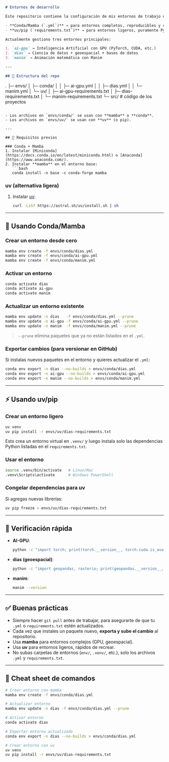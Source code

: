 ```markdown
# Entornos de desarrollo

Este repositorio contiene la configuración de mis entornos de trabajo organizados en dos formatos:

- **Conda/Mamba (`.yml`)** → para entornos completos, reproducibles y con dependencias nativas (ej. PyTorch + CUDA, librerías geoespaciales, etc.).
- **uv/pip (`requirements.txt`)** → para entornos ligeros, puramente Python, cuando no se requieren binarios del sistema.

Actualmente gestiono tres entornos principales:

1. `ai-gpu` → Inteligencia Artificial con GPU (PyTorch, CUDA, etc.)
2. `dias` → Ciencia de datos + geoespacial + bases de datos
3. `manim` → Animación matemática con Manim

---

## 📂 Estructura del repo

```

.
├─ envs/
│  ├─ conda/
│  │  ├─ ai-gpu.yml
│  │  ├─ dias.yml
│  │  └─ manim.yml
│  └─ uv/
│     ├─ ai-gpu-requirements.txt
│     ├─ dias-requirements.txt
│     └─ manim-requirements.txt
└─ src/   # código de los proyectos

````

- Los archivos en `envs/conda/` se usan con **mamba** o **conda**.  
- Los archivos en `envs/uv/` se usan con **uv** (o pip).  

---

## 🚀 Requisitos previos

### Conda + Mamba
1. Instalar [Miniconda](https://docs.conda.io/en/latest/miniconda.html) o [Anaconda](https://www.anaconda.com/).
2. Instalar **mamba** en el entorno base:
   ```bash
   conda install -n base -c conda-forge mamba
````

### uv (alternativa ligera)

1. Instalar [uv](https://docs.astral.sh/uv/):

   ```bash
   curl -LsSf https://astral.sh/uv/install.sh | sh
   ```

---

## 🐍 Usando Conda/Mamba

### Crear un entorno desde cero

```bash
mamba env create -f envs/conda/dias.yml
mamba env create -f envs/conda/ai-gpu.yml
mamba env create -f envs/conda/manim.yml
```

### Activar un entorno

```bash
conda activate dias
conda activate ai-gpu
conda activate manim
```

### Actualizar un entorno existente

```bash
mamba env update -n dias   -f envs/conda/dias.yml --prune
mamba env update -n ai-gpu -f envs/conda/ai-gpu.yml --prune
mamba env update -n manim  -f envs/conda/manim.yml --prune
```

> `--prune` elimina paquetes que ya no están listados en el `.yml`.

### Exportar cambios (para versionar en GitHub)

Si instalas nuevos paquetes en el entorno y quieres actualizar el `.yml`:

```bash
conda env export -n dias --no-builds > envs/conda/dias.yml
conda env export -n ai-gpu --no-builds > envs/conda/ai-gpu.yml
conda env export -n manim --no-builds > envs/conda/manim.yml
```

---

## ⚡ Usando uv/pip

### Crear un entorno ligero

```bash
uv venv
uv pip install -r envs/uv/dias-requirements.txt
```

Esto crea un entorno virtual en `.venv/` y luego instala solo las dependencias Python listadas en el `requirements.txt`.

### Usar el entorno

```bash
source .venv/bin/activate   # Linux/Mac
.venv\Scripts\activate      # Windows PowerShell
```

### Congelar dependencias para uv

Si agregas nuevas librerías:

```bash
uv pip freeze > envs/uv/dias-requirements.txt
```

---

## 🔎 Verificación rápida

* **AI-GPU**:

  ```bash
  python -c "import torch; print(torch.__version__, torch.cuda.is_available())"
  ```

* **dias (geoespacial)**:

  ```bash
  python -c "import geopandas, rasterio; print(geopandas.__version__, rasterio.__version__)"
  ```

* **manim**:

  ```bash
  manim --version
  ```

---

## ✅ Buenas prácticas

* Siempre hacer `git pull` antes de trabajar, para asegurarte de que tu `.yml` o `requirements.txt` estén actualizados.
* Cada vez que instales un paquete nuevo, **exporta y sube el cambio** al repositorio.
* Usa **mamba** para entornos complejos (GPU, geoespacial).
* Usa **uv** para entornos ligeros, rápidos de recrear.
* No subas carpetas de entornos (`env/`, `.venv/`, etc.), solo los archivos `.yml` y `requirements.txt`.

---

## 📌 Cheat sheet de comandos

```bash
# Crear entorno con mamba
mamba env create -f envs/conda/dias.yml

# Actualizar entorno
mamba env update -n dias -f envs/conda/dias.yml --prune

# Activar entorno
conda activate dias

# Exportar entorno actualizado
conda env export -n dias --no-builds > envs/conda/dias.yml

# Crear entorno con uv
uv venv
uv pip install -r envs/uv/dias-requirements.txt
```

